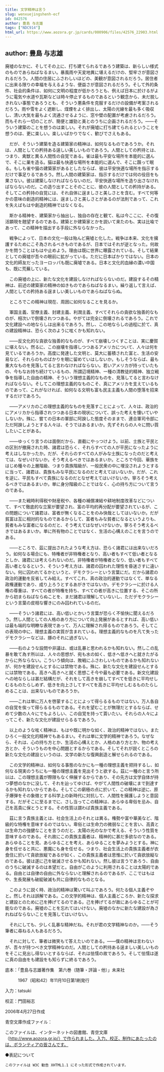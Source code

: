 ```yaml
---
title: 文学精神は言う
slug: wenxuejingshenh-ecf
id: 042576
author: 豊島 与志雄
tags: ["NDC914"]
html_url: https://www.aozora.gr.jp/cards/000906/files/42576_22903.html
---
```


## author: 豊島 与志雄

廃墟のなかに、そしてその上に、打ち建てられるであろう建築は、新らしい様式のものであらねばなるまい。暴風雨や天変地異に堪えるだけの、堅牢さが意図されるだろう。人間の住居にふさわしいほどの、美観が意図されるだろう。居住者に出来る限りの幸福を与えるような、便益さが意図されるだろう。そして外的条件、社会的条件は、如何に文明の程度が低かろうとも、例えば日本に於けるがように電気や水道や瓦斯などは時々停止するものであるという観念から、未だ脱しきれない事態であろうとも、そういう悪条件を克服するだけの設備が考案されるだろう。雨や雪をよく遮断し、煤煙をよく排出し、太陽の光線を最も多く吸収し、清い大気を最もよく流通させるように、窓や壁の配置が考慮されるだろう。而もそれら一切のことが、簡便と雄勁と美とのうちに企画されるだろう。――そういう建築のことを想うのは楽しい。それが廃墟に打ち建てられるということを想うのは、更に楽しい。楽しいばかりでなく、歓びでさえもある。

　だが、そういう建築を造る建築家の精神は、如何なるものであろうか。それは、人間としての矜持ある逞しい美しいものであろう。人間としての矜持とは、つまり、禽獣と異る人間性の自覚である。雀は最も平安な場所を本能的に選んで、そこに巣を造る。猫は最も快適な場所を本能的に選んで、そこに躓って眠る。もしも雀や猫の建築家があるとしたならば、彼は平安快適な場所を指示するだけで事足りるであろう。然し人間の建築家は、指示するだけでは何の役目をも果さない。彼は建築しなければならないのだ。平安快適な場所を造り出さなければならないのだ。この造り出すことそのことに、彼の人間としての矜持がある。そしてこの矜持の自覚には、それ自体に逞ましさと美しさとを含む。すべて何等かの意味の創造的精神には、逞ましさと美しさとがあるのが法則であって、これを失えばもはや創造的精神ではなくなる。

　斯かる精神を、建築家から抽出し、独自の存在と観て、私は今ここに、その復活顕現を翹望するのである。建築とか建築家とかを説いて来たのも、実は比喩であって、この精神を描出する手段に外ならなかった。

　戦争によって、日本の文化一般は殆んど廃墟と化した。戦争は本来、文化を擁護するためにこそ為されるべきものであるが、日本ではそれが逆となった。何故かを問うことはもはや止めよう。理由は既に世界に曝露されている。そして結果としての廃墟が吾々の眼前に拡がっている。ただに日本ばかりではない。日本の文化的師友だったヨーロッパも既に廃墟である。日本と文化的血縁の濃い中国も、既に荒蕪している。

　この廃墟の上に、新たな文化を建設しなければならないのだ。建設するその精神は、前述の建築家の精神の如きものであらねばなるまい。繰り返して言えば、人間としての矜持ある逞ましい美しいものであらねばならぬ。

　ところでこの精神は現在、周囲に如何なることを見るか。

　軍国主義、官僚主義、封建主義、利潤主義、すべてそれらの貪欲な独善的なものが、相次いで倒壊されつつある。やがては完全に倒壊されるであろう。これで文化建設への地ならしは出来るであろう。然し、この地ならしの過程に於て、真の建設精神は、恐らく次のように呟くかも知れない。

　――反文化的な貪欲な独善的なものが、すべて崩壊しつくすことは、実に慶賀に堪えない。然るに、この崩壊を指導しつつあるアメリカについて、人々は何を見ているであろうか。高度に発達した文明と、莫大に蓄積された富と、生活の安易など、それらのものばかりを眼に留めていはしないか。もしそうならば、最も重大なものを見落してると言わなければならない。若いアメリカが持っていたもの、今もなお持ち続けているもの、所謂辺境精神、一種の清教徒的精神、独立戦争を指導した自由の精神、そういう理想主義的なものを、見落してると言わなければならない。そしてこの理想主義的なものこそ、真にアメリカを支えているものであって、これがなければ、如何なる文明も富も民主主義も人間の堕落を招来するだけであろう。

　――アメリカのこの理想主義的なものを見落すことによって、人々は、政治的にアメリカから指導されつつある日本の現状について、誤った考えを懐いていやしないか。殊に、嘗ての日本の軍部に阿諛した態度そのままで、連合軍司令部にただ阿諛しようとする人々は、そうではあるまいか。先ずそれらの人々に問い質したいことがある。

　――ゆっくり言うのは面倒だから、直截にやっつけよう。以前、士族と平民との区別が撤廃された時、諸君は恐らく、それらすべての人が平民になったように考えはしなかったか。だが、それらのすべての人がみな士族になったのだと考えては、なぜいけないか。そう考えるべきではあるまいか。ところで今回、華族をはじめ種々の上層階級、つまり貴族階級が、一般民衆の中に埋没されようとするに当って、諸君は、貴族もみな平民になるのだと考えてはいないか。だが、これを逆に、平民もすべて貴族になるのだとなぜ考えてはいけないか。寧ろそう考えるべきではあるまいか。単に身分階級のことではなく、心の持ち方について言うのである。

　――また戦時利得税や財産税や、各種の補償凍結や耕地制度改革などについて、すべて徹底的な立案が要望され、富の平均的再分配が要望されているが、この問題について諸君は、富者が無くなることをのみ快哉としてはいないか。だが貧富は互に相対的なものであるからして、富者もみな貧者になるというよりも、貧者もみな富者になるのだと、そう考えてはなぜいけないか。寧ろそう考えるべきではあるまいか。単に所有物のことではなく、生活の心構えのことを言うのである。

　――ところで、茲に提出されたような考え方は、恐らく諸君には出来ないだろう。如何なる場合にも、特権者が非特権者となり、高い者もすべて低い者となるとしか、諸君には考えられないのだ。非特権者が特権者となり、低い者もすべて高い者となるという、そういう考え方は、諸君の囚われた理性を昏迷さすに違いない。何に囚われてるかというと、デモクラシーという言葉にだ。だから諸君の政治的運動を反省してみ給え。すべてこれ、真の政治的運動ではなくて、単なる政権運動であり、成り上ろうとするあがきではないか。デモクラシーに於ける人権の尊重は、すべての者が特権を持ち、すべての者が高きに位置する、そこの所から初まらねばならぬことを、まだ諸君は理解していないし、ただデモクラシーという言葉の皮相な響きにのみ囚われているのだ。

　――そういう諸君には、高い低いとかいう言葉が恐らく不愉快に聞えるだろう。然し人間としての人格のあり方について向上発展があるとすれば、高い低いは最も端的な明瞭な表現であって、万人に理解され得るものであろう。そしてこの表現の中に、理想主義の実質が含まれている。理想主義的なものを凡て失ったデモクラシーなどは、豚のそれに過ぎない。

　――右のような設問や非議は、或は乱暴と思われるかも知れない。然しこの乱暴を敢て為す所以は、人々の思想が、宛も水の如く、低きへ低きへと就きたがるからに外ならない。こういう傾向は、敗戦にふさわしいものであるかも知れないが、何かを建設せんとするには禁物である。殊に、新たな文化を建設せんとするには禁物である。高きへ高きへと就く思想こそ今や最も必要である。新文化建設への地ならしは甚だ結構だが、それをして高きを崩してすべてを低きに平均せしむるものたらしめず、低きを向上さしてすべてを高きに平均せしむるものたらしめることは、出来ないものであろうか。

　――これは単に万人を啓蒙することによって得らるるものではない。万人各自の自覚を俟って得らるるものである。それを望むことが無理だとするならば、せめて少数の人々にでもよろしい、この自覚を持って貰いたい。それらの人々によってこそ、新たな文化が建設せらるるであろう。

　以上のような呟く精神は、もはや既に明かな如く、政治的精神ではない。またひろく一般文化的精神でもあるまい。それは単に文学的精神であろう。なぜなら、それは、心の持ち方とか、生活の心構えとか、人格のあり方とか、物の考え方とか、そういうものを中心問題とするからである。そしてそれが説くところの新たな文化の建設というのは、文学の新たな復興創造と解せられるのである。

　この文学的精神は、如何なる事態のなかにも一種の理想主義を把持するし、如何なる現実のうちにも一種の理想主義を見出そうと欲する。茲に一種のと言う所以は、この理想主義が際限もなく伸展するからであり、その先方は文学自体が持つ夢想のなかに没して、それを辿ってゆけば、やがて人間性の破壊にまで到達するかも知れないからである。そしてこの窮極の点に於いて、この精神は逆に、原子爆弾をその象徴とする科学上の新時代に対抗して、人間性を擁護しようと意図する。だがそこに至るまでに、さし当ってこの精神は、あらゆる卑俗を忌み、自己を高貴に保とうとする。その性質は謂わば貴族主義である。

　茲に言う貴族主義とは、社会生活上のそれとは異る。権勢や富や華美など、階級的な特権を意味するのではない。卑俗とは生命力の微弱なことを言い、高貴とは生命力の強健なことを言うのだと、太陽の光のなかで考える、そういう性質を意味するのである。それ故にこの貴族主義者は、精神的に甚だ多欲なのである。あらゆることを見、あらゆることを考え、あらゆることを夢みようとする。神に身を任せると共に、悪魔にも身を任せる。つまり、社会生活上の貴族主義者が衣食住に於いて貪欲放縦であるが如く、この貴族主義者は思惟に於いて貪欲放縦なのである。彼は遂に己を破滅させるかも知れない。然し彼は言うであろう、自由のうちに破滅するのは本望だと。自由がこのように利用されることは太陽的である。自由とは自律の自由に外ならないと理解されるのであるが、ここではもはや、生長発展も破綻破滅も共に自律的なものとなる。

　このように説く時、政治的精神は驚いて叫ぶであろう。何たる個人主義ぞやと。然しそれは誤解である。この文学的精神は、個人主義どころか、新たな探求と建設とのために己を捧げてるのである。己を捧げてるが故にあらゆることが可能なのである。廃墟のことを忘れてはいけない。廃墟のなかに新たな建設が為されねばならないことを見落してはいけない。

　それにしても、少しく乱暴な精神だね。それが君の文学精神なのか。――そう筆者に尋ねる人もあるだろう。

　それに対して、筆者は微笑もて答えたいのである。――僕の精神は言わないが、吾々が持つべき文学精神なのだ。人間としての矜持ある逞ましい美しいものをそこに見出し得ないとするならば、それは怯懦の故であろう。そして怯懦は遂に真の自由をも建設をも知らずに終るであろう。













底本：「豊島与志雄著作集　第六巻（随筆・評論・他）」未来社


　　　1967（昭和42）年11月10日第1刷発行

入力：tatsuki

校正：門田裕志

2006年4月27日作成

青空文庫作成ファイル：

このファイルは、インターネットの図書館、青空文庫（http://www.aozora.gr.jp/）で作られました。入力、校正、制作にあたったのは、ボランティアの皆さんです。











●表記について


	このファイルは W3C 勧告 XHTML1.1 にそった形式で作成されています。